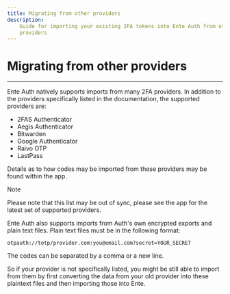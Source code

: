 ```yaml
---
title: Migrating from other providers
description:
    Guide for importing your existing 2FA tokens into Ente Auth from other
    providers
---
```


# Migrating from other providers

---

Ente Auth natively supports imports from many 2FA providers. In addition to the
providers specifically listed in the documentation, the supported providers are:

-   2FAS Authenticator
-   Aegis Authenticator
-   Bitwarden
-   Google Authenticator
-   Raivo OTP
-   LastPass

Details as to how codes may be imported from these providers may be found within
the app.

> [!NOTE]
>
> Please note that this list may be out of sync, please see the app for the
> latest set of supported providers.

Ente Auth also supports imports from Auth's own encrypted exports and plain text
files. Plain text files must be in the following format:

`otpauth://totp/provider.com:you@email.com?secret=YOUR_SECRET`

The codes can be separated by a comma or a new line.

So if your provider is not specifically listed, you might be still able to
import from them by first converting the data from your old provider into these
plaintext files and then importing those into Ente.
